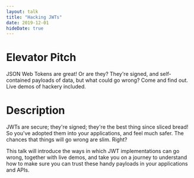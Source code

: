 ```yaml
---
layout: talk
title: "Hacking JWTs"
date: 2019-12-01
hideDate: true
---
```

# Elevator Pitch

JSON Web Tokens are great! Or are they? They're signed, and self-contained payloads of data, but what could go wrong? Come and find out. Live demos of hackery included.

# Description

JWTs are secure; they're signed; they're the best thing since sliced bread! So you've adopted them into your applications, and feel much safer. The chances that things will go wrong are slim. Right?

This talk will introduce the ways in which JWT implementations can go wrong, together with live demos, and take you on a journey to understand how to make sure you can trust these handy payloads in your applications and APIs.
